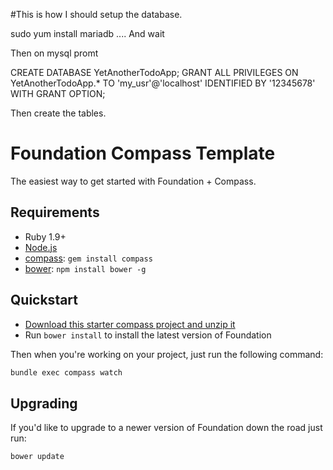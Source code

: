 #This is how I should setup the database.

sudo yum install mariadb
.... And wait

Then on mysql promt

CREATE DATABASE YetAnotherTodoApp;
GRANT ALL PRIVILEGES ON YetAnotherTodoApp.* TO 'my_usr'@'localhost' IDENTIFIED BY '12345678' WITH GRANT OPTION;

Then create the tables.

# Foundation Compass Template

The easiest way to get started with Foundation + Compass.

## Requirements

  * Ruby 1.9+
  * [Node.js](http://nodejs.org)
  * [compass](http://compass-style.org/): `gem install compass`
  * [bower](http://bower.io): `npm install bower -g`

## Quickstart

  * [Download this starter compass project and unzip it](https://github.com/zurb/foundation-compass-template/archive/master.zip)
  * Run `bower install` to install the latest version of Foundation
  
Then when you're working on your project, just run the following command:

```bash
bundle exec compass watch
```

## Upgrading

If you'd like to upgrade to a newer version of Foundation down the road just run:

```bash
bower update
```
